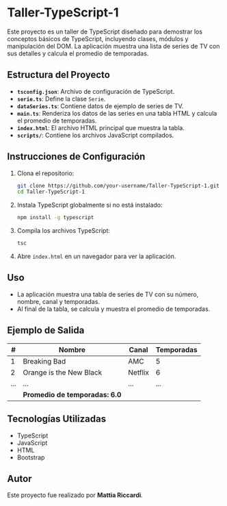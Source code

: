 # Taller-TypeScript-1

Este proyecto es un taller de TypeScript diseñado para demostrar los conceptos básicos de TypeScript, incluyendo clases, módulos y manipulación del DOM. La aplicación muestra una lista de series de TV con sus detalles y calcula el promedio de temporadas.

## Estructura del Proyecto

- **`tsconfig.json`**: Archivo de configuración de TypeScript.
- **`serie.ts`**: Define la clase `Serie`.
- **`dataSeries.ts`**: Contiene datos de ejemplo de series de TV.
- **`main.ts`**: Renderiza los datos de las series en una tabla HTML y calcula el promedio de temporadas.
- **`index.html`**: El archivo HTML principal que muestra la tabla.
- **`scripts/`**: Contiene los archivos JavaScript compilados.

## Instrucciones de Configuración

1. Clona el repositorio:
   ```bash
   git clone https://github.com/your-username/Taller-TypeScript-1.git
   cd Taller-TypeScript-1
   ```

2. Instala TypeScript globalmente si no está instalado:
   ```bash
   npm install -g typescript
   ```

3. Compila los archivos TypeScript:
   ```bash
   tsc
   ```

4. Abre `index.html` en un navegador para ver la aplicación.

## Uso

- La aplicación muestra una tabla de series de TV con su número, nombre, canal y temporadas.
- Al final de la tabla, se calcula y muestra el promedio de temporadas.

## Ejemplo de Salida

| #   | Nombre                  | Canal   | Temporadas |
|-----|-------------------------|---------|------------|
| 1   | Breaking Bad            | AMC     | 5          |
| 2   | Orange is the New Black | Netflix | 6          |
| ... | ...                     | ...     | ...        |
|     | **Promedio de temporadas: 6.0** |         |            |

## Tecnologías Utilizadas

- TypeScript
- JavaScript
- HTML
- Bootstrap

## Autor

Este proyecto fue realizado por **Mattia Riccardi**.
